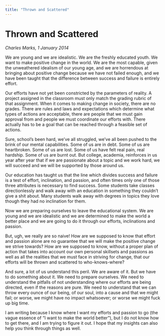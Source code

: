 ```yaml
---
title: "Thrown and Scattered"
---
```


Thrown and Scattered
===

*Charles Marks, 1 January 2014*

We are young and we are idealistic.  We are the freshly educated youth.  We want to make positive change in the world.
We are the most capable, given the unweathered idealism of our young age, and we are horrendous at bringing about
positive change because we have not failed enough, and we have been taught that the difference between success and
failure is entirely effort. 

Our efforts have not yet been constricted by the parameters of reality.  A project assigned in the classroom must only
match the grading rubric of that assignment.  When it comes to making change in society, there are no grades.  There are
rules and laws and expectations which determine what types of actions are acceptable, there are people that we must gain
approval from and people we must coordinate our efforts with.  There actually has to be a goal that can be reached
through a feasible set of actions. 

Sure, school’s been hard, we’ve all struggled, we’ve all been pushed to the brink of our mental capabilities.  Some of
us are in debt.  Some of us are heartbroken.  Some of us are lost.  Some of us have felt real pain, real hardship. Some
of us are burnt out.  But college, academia, reinforces in us year after year that if we are passionate about a topic
and we work hard, we will succeed and we will be supported by those around us.  

Our education has taught us that the line which divides success and failure is a test of effort, inclination, and
passion, and often times only one of those three attributes is necessary to find success.  Some students take classes
directionlessly and walk away with an education in something they couldn’t give a shit about.  Many students walk away
with degrees in topics they love though they had no inclination for them.

Now we are preparing ourselves to leave the educational system.  We are young and we are idealistic and we are
determined to make the world a better place and we are going to do it through our efforts, inclinations and passion.  

But, ugh, we really are so naive! How are we supposed to know that effort and passion alone are no guarantee that we
will make the positive change we strive towards?  How are we supposed to know, without a proper plan of action that
takes into account our own personal skillsets and passions as well as all the realities that we must face in striving
for change, that our efforts will be thrown and scattered to who-knows-where?

And sure, a lot of us understand this peril.  We are aware of it.  But we have to do something about it.  We need to
prepare ourselves.  We need to understand the pitfalls of not understanding where our efforts are being directed, even
if the reasons are pure.  We need to understand that we can throw every ounce of our being, of our soul, into a cause
and that we might fail; or worse, we might have no impact whatsoever; or worse we might fuck up big time. 

I am writing because I know where I want my efforts and passion to go (the vague essence of “I want to make the world
better”), but I do not know how to get there, and I am trying to figure it out.  I hope that my insights can also help
you think through things as well.
